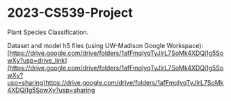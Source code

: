 # 2023-CS539-Project

Plant Species Classification.

Dataset and model h5 files (using UW-Madison Google Workspace): [https://drive.google.com/drive/folders/1afFmqIyqTyJIrL7SoMk4XDQj1g5SowXy?usp=drive_link](https://drive.google.com/drive/folders/1afFmqIyqTyJIrL7SoMk4XDQj1g5SowXy?usp=sharing)https://drive.google.com/drive/folders/1afFmqIyqTyJIrL7SoMk4XDQj1g5SowXy?usp=sharing
